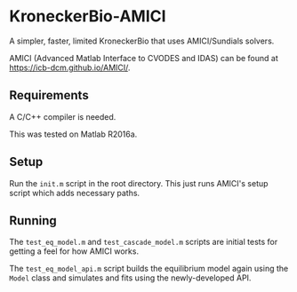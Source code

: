 # KroneckerBio-AMICI

A simpler, faster, limited KroneckerBio that uses AMICI/Sundials solvers.

AMICI (Advanced Matlab Interface to CVODES and IDAS) can be found at https://icb-dcm.github.io/AMICI/.

## Requirements

A C/C++ compiler is needed.

This was tested on Matlab R2016a.

## Setup

Run the `init.m` script in the root directory. This just runs AMICI's setup script which adds necessary paths.

## Running

The `test_eq_model.m` and `test_cascade_model.m` scripts are initial tests for getting a feel for how AMICI works.

The `test_eq_model_api.m` script builds the equilibrium model again using the `Model` class and simulates and fits using the newly-developed API.